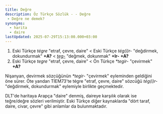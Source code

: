 ```yaml
---
title: Değre
description: Öz Türkçe Sözlük - - Değre 
 - Değre ne demek?
synonyms:
  - harita
  - daire
lastUpdated: 2025-07-29T15:13:00.000+03:00
---
```

1. Eski Türkçe _tégre_ "etraf, çevre, daire" < Eski Türkçe _tég(i)r-_ "değdirmek, dokundurmak" **+A?** < _[tẹg-](/pt/tẹg-)_ "değmek, dokunmak" **+Ir-** **+A?**
2. Eski Türkçe _tegre_ "etraf, çevre, daire" < Ön Türkçe _\*tegir-_ "çevirmek" **+A?**

Nişanyan, devirmek sözcüğünün _\*tegir-_ "çevirmek" eyleminden geldiğini öne sürer. Öte yandan TİEM73'te tégre "etraf, çevre, daire" sözcüğü _tég(i)r-_ "değdirmek, dokundurmak" eylemiyle birlikte geçmektedir.

DLT'de haritaya Arapça "daire" denmiş, daireye karşılık olarak ise teğre/değre sözleri verilmiştir. Eski Türkçe diğer kaynaklarda "dört taraf, daire, civar, çevre" gibi anlamlar da bulunmaktadır.
